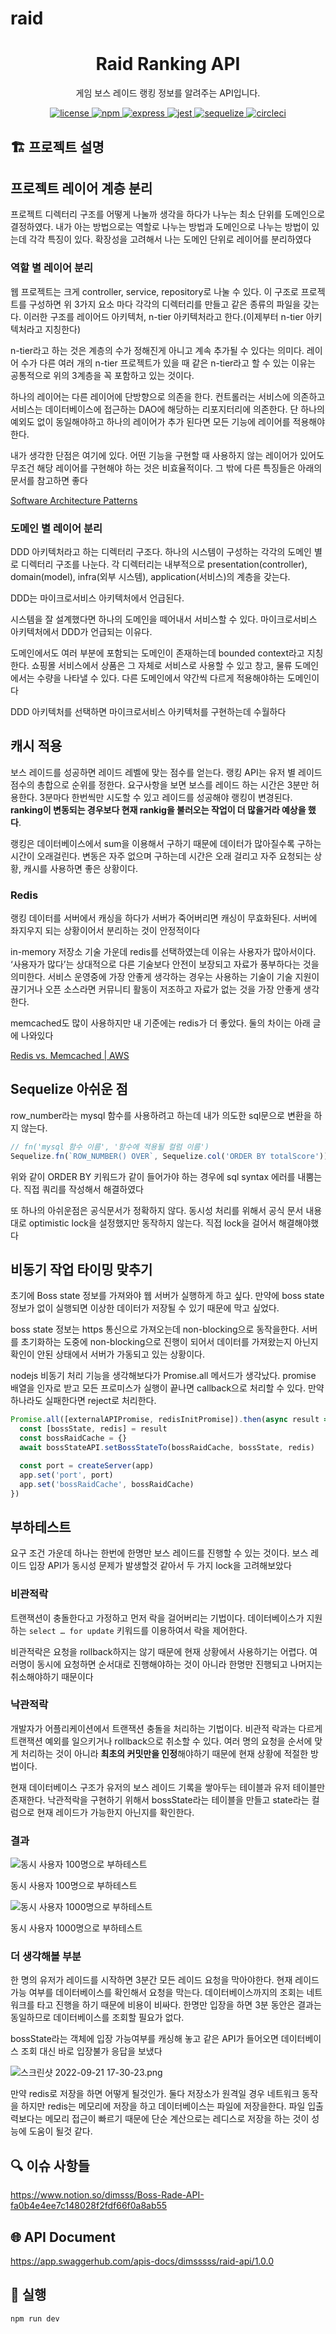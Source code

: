 # raid

<p align="center">
    <h1 align="center">
        Raid Ranking API
    </h1>
    <p align="center">게임 보스 레이드 랭킹 정보를 알려주는 API입니다<a href="https://github.com/dimsssss/raid"></a>.</p>
</p>

<p align="center">
    <a href="">
        <img alt="license" src="https://img.shields.io/github/license/dimsssss/toy-intergration-test">
    </a>
    <a href="">
        <img alt="npm" src="https://img.shields.io/node/v-lts/npm?label=npm&logo=npm">
    </a>
    <a href="https://expressjs.com/">
        <img alt="express" src="https://img.shields.io/node/v-lts/express?label=express&logo=express">
    </a>
    <a href="https://jestjs.io/">
        <img alt="jest" src="https://img.shields.io/node/v-lts/express?label=jest&logo=jest">
    </a>
    <a href="https://sequelize.org/">
        <img alt="sequelize" src="https://img.shields.io/node/v-lts/sequelize?label=sequelize&logo=sequelize">
    </a>
    <a href="https://dl.circleci.com/status-badge/redirect/gh/dimsssss/raid/tree/main">
        <img alt="circleci" src="https://dl.circleci.com/status-badge/img/gh/dimsssss/raid/tree/main.svg?style=svg">
    </a>
</p>

## 🏗 프로젝트 설명

## 프로젝트 레이어 계층 분리

프로젝트 디렉터리 구조를 어떻게 나눌까 생각을 하다가 나누는 최소 단위를 도메인으로 결정하였다. 내가 아는 방법으로는 역할로 나누는 방법과 도메인으로 나누는 방법이 있는데 각각 특징이 있다. 확장성을 고려해서 나는 도메인 단위로 레이어를 분리하였다

### 역할 별 레이어 분리

웹 프로젝트는 크게 controller, service, repository로 나눌 수 있다. 이 구조로 프로젝트를 구성하면 위 3가지 요소 마다 각각의 디렉터리를 만들고 같은 종류의 파일을 갖는다. 이러한 구조를 레이어드 아키텍처, n-tier 아키텍처라고 한다.(이제부터 n-tier 아키텍처라고 지칭한다)

n-tier라고 하는 것은 계층의 수가 정해진게 아니고 계속 추가될 수 있다는 의미다. 레이어 수가 다른 여러 개의 n-tier 프로젝트가 있을 때 같은 n-tier라고 할 수 있는 이유는 공통적으로 위의 3계층을 꼭 포함하고 있는 것이다.

하나의 레이어는 다른 레이어에 단방향으로 의존을 한다. 컨트롤러는 서비스에 의존하고 서비스는 데이터베이스에 접근하는 DAO에 해당하는 리포지터리에 의존한다. 단 하나의 예외도 없이 동일해야하고 하나의 레이어가 추가 된다면 모든 기능에 레이어를 적용해야 한다.

내가 생각한 단점은 여기에 있다. 어떤 기능을 구현할 때 사용하지 않는 레이어가 있어도 무조건 해당 레이어를 구현해야 하는 것은 비효율적이다. 그 밖에 다른 특징들은 아래의 문서를 참고하면 좋다

[Software Architecture Patterns](https://www.oreilly.com/library/view/software-architecture-patterns/9781491971437/ch01.html)

### 도메인 별 레이어 분리

DDD 아키텍처라고 하는 디렉터리 구조다. 하나의 시스템이 구성하는 각각의 도메인 별로 디렉터리 구조를 나눈다. 각 디렉터리는 내부적으로 presentation(controller), domain(model), infra(외부 시스템), application(서비스)의 계층을 갖는다.

DDD는 마이크로서비스 아키텍처에서 언급된다.

시스템을 잘 설계했다면 하나의 도메인을 떼어내서 서비스할 수 있다. 마이크로서비스 아키텍처에서 DDD가 언급되는 이유다.

도메인에서도 여러 부분에 포함되는 도메인이 존재하는데 bounded context라고 지칭한다. 쇼핑몰 서비스에서 상품은 그 자체로 서비스로 사용할 수 있고 창고, 물류 도메인에서는 수량을 나타낼 수 있다. 다른 도메인에서 약간씩 다르게 적용해야하는 도메인이다

DDD 아키텍처를 선택하면 마이크로서비스 아키텍처를 구현하는데 수월하다

## 캐시 적용

보스 레이드를 성공하면 레이드 레벨에 맞는 점수를 얻는다. 랭킹 API는 유저 별 레이드 점수의 총합으로 순위를 정한다. 요구사항을 보면 보스를 레이드 하는 시간은 3분만 허용한다. 3분마다 한번씩만 시도할 수 있고 레이드를 성공해야 랭킹이 변경된다. **ranking이 변동되는 경우보다 현재 rankig을 불러오는 작업이 더 많을거라 예상을 했다**.

랭킹은 데이터베이스에서 sum을 이용해서 구하기 때문에 데이터가 많아질수록 구하는 시간이 오래걸린다. 변동은 자주 없으며 구하는데 시간은 오래 걸리고 자주 요청되는 상황, 캐시를 사용하면 좋은 상황이다.

### Redis

랭킹 데이터를 서버에서 캐싱을 하다가 서버가 죽어버리면 캐싱이 무효화된다. 서버에 좌지우지 되는 상황이어서 분리하는 것이 안정적이다

in-memory 저장소 기술 가운데 redis를 선택하였는데 이유는 사용자가 많아서이다. ‘사용자가 많다’는 상대적으로 다른 기술보다 안전이 보장되고 자료가 풍부하다는 것을 의미한다. 서비스 운영중에 가장 안좋게 생각하는 경우는 사용하는 기술이 기술 지원이 끊기거나 오픈 소스라면 커뮤니티 활동이 저조하고 자료가 없는 것을 가장 안좋게 생각한다.

memcached도 많이 사용하지만 내 기준에는 redis가 더 좋았다. 둘의 차이는 아래 글에 나와있다

[Redis vs. Memcached | AWS](https://aws.amazon.com/ko/elasticache/redis-vs-memcached/)

## Sequelize 아쉬운 점

row_number라는 mysql 함수를 사용하려고 하는데 내가 의도한 sql문으로 변환을 하지 않는다.

```jsx
// fn('mysql 함수 이름', '함수에 적용될 컬럼 이름')
Sequelize.fn(`ROW_NUMBER() OVER`, Sequelize.col('ORDER BY totalScore')),
```

위와 같이 ORDER BY 키워드가 같이 들어가야 하는 경우에 sql syntax 에러를 내뿜는다. 직접 쿼리를 작성해서 해결하였다

또 하나의 아쉬운점은 공식문서가 정확하지 않다. 동시성 처리를 위해서 공식 문서 내용대로 optimistic lock을 설정했지만 동작하지 않는다. 직접 lock을 걸어서 해결해야했다

## 비동기 작업 타이밍 맞추기

초기에 Boss state 정보를 가져와야 웹 서버가 실행하게 하고 싶다. 만약에 boss state 정보가 없이 실행되면 이상한 데이터가 저장될 수 있기 때문에 막고 싶었다.

boss state 정보는 https 통신으로 가져오는데 non-blocking으로 동작을한다. 서버를 초기화하는 도중에 non-blocking으로 진행이 되어서 데이터를 가져왔는지 아닌지 확인이 안된 상태에서 서버가 가동되고 있는 상황이다.

nodejs 비동기 처리 기능을 생각해보다가 Promise.all 메서드가 생각났다. promise 배열을 인자로 받고 모든 프로미스가 실행이 끝나면 callback으로 처리할 수 있다. 만약 하나라도 실패한다면 reject로 처리한다.

```jsx
Promise.all([externalAPIPromise, redisInitPromise]).then(async result => {
  const [bossState, redis] = result
  const bossRaidCache = {}
  await bossStateAPI.setBossStateTo(bossRaidCache, bossState, redis)

  const port = createServer(app)
  app.set('port', port)
  app.set('bossRaidCache', bossRaidCache)
})
```

## 부하테스트

요구 조건 가운데 하나는 한번에 한명만 보스 레이드를 진행할 수 있는 것이다. 보스 레이드 입장 API가 동시성 문제가 발생할것 같아서 두 가지 lock을 고려해보았다

### 비관적락

트랜잭션이 충돌한다고 가정하고 먼저 락을 걸어버리는 기법이다. 데이터베이스가 지원하는 `select … for update` 키워드를 이용하여서 락을 제어한다.

비관적락은 요청을 rollback하지는 않기 때문에 현재 상황에서 사용하기는 어렵다. 여러명이 동시에 요청하면 순서대로 진행해야하는 것이 아니라 한명만 진행되고 나머지는 취소해야하기 때문이다

### 낙관적락

개발자가 어플리케이션에서 트랜잭션 충돌을 처리하는 기법이다. 비관적 락과는 다르게 트랜잭션 예외를 일으키거나 rollback으로 취소할 수 있다. 여러 명의 요청을 순서에 맞게 처리하는 것이 아니라 **최초의 커밋만을 인정**해야하기 때문에 현재 상황에 적절한 방법이다.

현재 데이터베이스 구조가 유저의 보스 레이드 기록을 쌓아두는 테이블과 유저 테이블만 존재한다. 낙관적락을 구현하기 위해서 bossState라는 테이블을 만들고 state라는 컬럼으로 현재 레이드가 가능한지 아닌지를 확인한다.

### 결과

![동시 사용자 100명으로 부하테스트](./image/2022-09-21-10-56-53.png)

동시 사용자 100명으로 부하테스트

![동시 사용자 1000명으로 부하테스트](./image/2022-09-21-17-26-43.png)

동시 사용자 1000명으로 부하테스트

### 더 생각해볼 부분

한 명의 유저가 레이드를 시작하면 3분간 모든 레이드 요청을 막아야한다. 현재 레이드 가능 여부를 데이터베이스를 확인해서 요청을 막는다. 데이터베이스까지의 조회는 네트워크를 타고 진행을 하기 때문에 비용이 비싸다. 한명만 입장을 하면 3분 동안은 결과는 동일하므로 데이터베이스를 조회할 필요가 없다.

bossState라는 객체에 입장 가능여부를 캐싱해 놓고 같은 API가 들어오면 데이터베이스 조회 대신 바로 입장불가 응답을 보냈다

![스크린샷 2022-09-21 17-30-23.png](./image/2022-09-21-17-30-23.png)

만약 redis로 저장을 하면 어떻게 될것인가. 둘다 저장소가 원격일 경우 네트워크 동작을 하지만 redis는 메모리에 저장을 하고 데이터베이스는 파일에 저장을한다. 파일 입출력보다는 메모리 접근이 빠르기 때문에 단순 계산으로는 레디스로 저장을 하는 것이 성능에 도움이 될것 같다.

## 🔍 이슈 사항들

https://www.notion.so/dimsss/Boss-Rade-API-fa0b4e4ee7c148028f2fdf66f0a8ab55

## 🌐 API Document

https://app.swaggerhub.com/apis-docs/dimsssss/raid-api/1.0.0

## 🧾 실행

```shell
npm run dev
```
